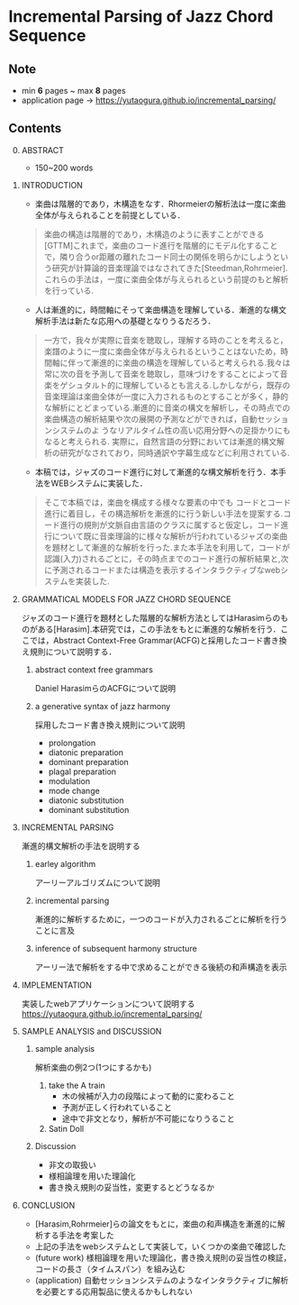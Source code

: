 # Incremental Parsing of Jazz Chord Sequence

## Note
- min **6** pages ~ max **8** pages
- application page -> https://yutaogura.github.io/incremental_parsing/
## Contents
0. ABSTRACT 
    - 150~200 words
1. INTRODUCTION
    - 楽曲は階層的であり，木構造をなす．Rhormeierの解析法は一度に楽曲全体が与えられることを前提としている．
    > 楽曲の構造は階層的であり，木構造のように表すことができる[GTTM]これまで，楽曲のコード進行を階層的にモデル化することで，隣り合うor距離の離れたコード同士の関係を明らかにしようという研究が計算論的音楽理論ではなされてきた[Steedman,Rohrmeier].これらの手法は，一度に楽曲全体が与えられるという前提のもと解析を行っている.
    - 人は漸進的に，時間軸にそって楽曲構造を理解している．漸進的な構文解析手法は新たな応用への基礎となりうるだろう．
    > 一方で，我々が実際に音楽を聴取し，理解する時のことを考えると，楽譜のように一度に楽曲全体が与えられるということはないため，時間軸に伴って漸進的に楽曲の構造を理解していると考えられる.我々は常に次の音を予測して音楽を聴取し，意味づけをすることによって音楽をゲシュタルト的に理解しているとも言える.しかしながら，既存の音楽理論は楽曲全体が一度に入力されるものとすることが多く，静的な解析にとどまっている.漸進的に音楽の構文を解析し，その時点での楽曲構造の解析結果や次の展開の予測などができれば，自動セッションシステムのよ うなリアルタイム性の高い応用分野への足掛かりにもなると考えられる. 実際に，自然言語の分野においては漸進的構文解析の研究がなされており，同時通訳や字幕生成などに利用されている.
    - 本稿では，ジャズのコード進行に対して漸進的な構文解析を行う．本手法をWEBシステムに実装した．
    > そこで本稿では，楽曲を構成する様々な要素の中でも コードとコード進行に着目し，その構造解析を漸進的に行う新しい手法を提案する.コード進行の規則が文脈自由言語のクラスに属すると仮定し，コード進行について既に音楽理論的に様々な解析が行われているジャズの楽曲を題材として漸進的な解析を行った.また本手法を利用して，コードが認識(入力)されるごとに，その時点までのコード進行の解析結果と,次に予測されるコードまたは構造を表示するインタラクティブなwebシステムを実装した.

1. GRAMMATICAL MODELS FOR JAZZ CHORD SEQUENCE
    
    ジャズのコード進行を題材とした階層的な解析方法としてはHarasimらのものがある[Harasim].本研究では，この手法をもとに漸進的な解析を行う．ここでは，Abstract Context-Free Grammar(ACFG)と採用したコード書き換え規則について説明する．

    1. abstract context free grammars

        Daniel HarasimらのACFGについて説明

    1. a generative syntax of jazz harmony

        採用したコード書き換え規則について説明
        - prolongation
        - diatonic preparation
        - dominant preparation
        - plagal preparation
        - modulation
        - mode change
        - diatonic substitution
        - dominant substitution
        


1. INCREMENTAL PARSING 
    
    漸進的構文解析の手法を説明する
    1. earley algorithm

        アーリーアルゴリズムについて説明

    1. incremental parsing 
        
        漸進的に解析するために，一つのコードが入力されるごとに解析を行うことに言及

    1. inference of subsequent harmony structure

        アーリー法で解析をする中で求めることができる後続の和声構造を表示

1. IMPLEMENTATION

    実装したwebアプリケーションについて説明する
    https://yutaogura.github.io/incremental_parsing/

1. SAMPLE ANALYSIS and DISCUSSION

    1. sample analysis 

        解析楽曲の例2つ(1つにするかも)
        1. take the A train
            - 木の候補が入力の段階によって動的に変わること
            - 予測が正しく行われていること
            - 途中で非文となり，解析が不可能になりうること
        1. Satin Doll

    1. Discussion   
        - 非文の取扱い
        - 様相論理を用いた理論化
        - 書き換え規則の妥当性，変更するとどうなるか


1. CONCLUSION
    - [Harasim,Rohrmeier]らの論文をもとに，楽曲の和声構造を漸進的に解析する手法を考案した
    - 上記の手法をwebシステムとして実装して，いくつかの楽曲で確認した
    - (future work) 様相論理を用いた理論化，書き換え規則の妥当性の検証，コードの長さ（タイムスパン）を組み込む
    - (application) 自動セッションシステムのようなインタラクティブに解析を必要とする応用製品に使えるかもしれない

